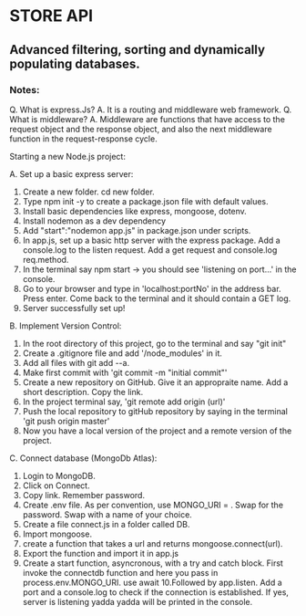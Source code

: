 # STORE API

## Advanced filtering, sorting and dynamically populating databases.



### Notes:

Q. What is express.Js?
A. It is a routing and middleware web framework.
Q. What is middleware?
A. Middleware are functions that have access to the request object and the response object, and also the next middleware function in the request-response cycle.

Starting a new Node.js project:

A. Set up a basic express server:

1. Create a new folder. cd new folder.
2. Type npm init -y to create a package.json file with default values.
3. Install basic dependencies like express, mongoose, dotenv. 
4. Install nodemon as a dev dependency
5. Add "start":"nodemon app.js" in package.json under scripts.
6. In app.js, set up a basic http server with the express package. Add a console.log to the listen request. Add a get request and console.log req.method. 
7. In the terminal say npm start -> you should see 'listening on port...' in the console.
8. Go to your browser and type in 'localhost:portNo' in the address bar. Press enter. Come back to the terminal and it should contain a GET log. 
9. Server successfully set up! 

B. Implement Version Control:

1. In the root directory of this project, go to the terminal and say "git init"
2. Create a .gitignore file and add '/node_modules' in it. 
3. Add all files with git add --a.
4. Make first commit with 'git commit -m "initial commit"'
5. Create a new repository on GitHub. Give it an appropraite name. Add a short description. Copy the link.
6. In the project terminal say, 'git remote add origin (url)'
7. Push the local repository to gitHub repository by saying in the terminal 'git push origin master'
8. Now you have a local version of the project and a remote version of the project. 

C. Connect database (MongoDb Atlas):

1. Login to MongoDB.
2. Click on Connect.
3. Copy link. Remember password.
4. Create .env file. As per convention, use MONGO_URI = <paste link here>. Swap <password> for the password. Swap <FirstDatabase> with a name of your choice. 
5. Create a file connect.js in a folder called DB.
6. Import mongoose. 
7. create a function that takes a url and returns mongoose.connect(url).
8. Export the function and import it in app.js
9. Create a start function, asyncronous, with a try and catch block. First invoke the connectdb function and here you pass in process.env.MONGO_URI. use await
10.Followed by app.listen. Add a port and a console.log to check if the connection is established. If yes, server is listening yadda yadda will be printed in the console.

